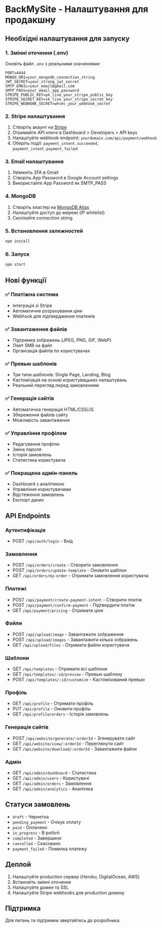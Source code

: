 # BackMySite - Налаштування для продакшну

## Необхідні налаштування для запуску

### 1. Змінні оточення (.env)
Оновіть файл `.env` з реальними значеннями:

```env
PORT=4444
MONGO_URI=your_mongodb_connection_string
JWT_SECRET=your_strong_jwt_secret
SMTP_EMAIL=your_email@gmail.com
SMTP_PASS=your_email_app_password
STRIPE_PUBLIC_KEY=pk_live_your_stripe_public_key
STRIPE_SECRET_KEY=sk_live_your_stripe_secret_key
STRIPE_WEBHOOK_SECRET=whsec_your_webhook_secret
```

### 2. Stripe налаштування
1. Створіть акаунт на [Stripe](https://stripe.com)
2. Отримайте API ключі в Dashboard > Developers > API keys
3. Налаштуйте webhook endpoint: `yourdomain.com/api/payment/webhook`
4. Оберіть події: `payment_intent.succeeded`, `payment_intent.payment_failed`

### 3. Email налаштування
1. Увімкніть 2FA в Gmail
2. Створіть App Password в Google Account settings
3. Використайте App Password як SMTP_PASS

### 4. MongoDB
1. Створіть кластер на [MongoDB Atlas](https://cloud.mongodb.com)
2. Налаштуйте доступ до мережі (IP whitelist)
3. Скопіюйте connection string

### 5. Встановлення залежностей
```bash
npm install
```

### 6. Запуск
```bash
npm start
```

## Нові функції

### ✅ Платіжна система
- Інтеграція зі Stripe
- Автоматичне розрахування ціни
- Webhook для підтвердження платежів

### ✅ Завантаження файлів
- Підтримка зображень (JPEG, PNG, GIF, WebP)
- Ліміт 5MB на файл
- Організація файлів по користувачах

### ✅ Превью шаблонів
- Три типи шаблонів: Single Page, Landing, Blog
- Кастомізація на основі користувацьких налаштувань
- Реальний перегляд перед замовленням

### ✅ Генерація сайтів
- Автоматична генерація HTML/CSS/JS
- Збереження файлів сайту
- Можливість завантаження

### ✅ Управління профілем
- Редагування профілю
- Зміна пароля
- Історія замовлень
- Статистика користувача

### ✅ Покращена адмін-панель
- Dashboard з аналітикою
- Управління користувачами
- Відстеження замовлень
- Експорт даних

## API Endpoints

### Аутентифікація
- POST `/api/auth/login` - Вхід

### Замовлення
- POST `/api/orders/create` - Створити замовлення
- POST `/api/orders/update-template` - Оновити шаблон
- GET `/api/orders/my-order` - Отримати замовлення користувача

### Платежі
- POST `/api/payment/create-payment-intent` - Створити платіж
- POST `/api/payment/confirm-payment` - Підтвердити платіж
- GET `/api/payment/pricing` - Отримати ціни

### Файли
- POST `/api/upload/image` - Завантажити зображення
- POST `/api/upload/images` - Завантажити кілька зображень
- GET `/api/upload/files` - Отримати файли користувача

### Шаблони
- GET `/api/templates` - Отримати всі шаблони
- GET `/api/templates/:id/preview` - Превью шаблону
- POST `/api/templates/:id/customize` - Кастомізований превью

### Профіль
- GET `/api/profile` - Отримати профіль
- PUT `/api/profile` - Оновити профіль
- GET `/api/profile/orders` - Історія замовлень

### Генерація сайтів
- POST `/api/website/generate/:orderId` - Згенерувати сайт
- GET `/api/website/view/:orderId` - Переглянути сайт
- GET `/api/website/download/:orderId` - Завантажити файли

### Адмін
- GET `/api/admin/dashboard` - Статистика
- GET `/api/admin/users` - Користувачі
- GET `/api/admin/orders` - Замовлення
- GET `/api/admin/analytics` - Аналітика

## Статуси замовлень
- `draft` - Чернетка
- `pending_payment` - Очікує оплату
- `paid` - Оплачено
- `in_progress` - В роботі
- `completed` - Завершено
- `cancelled` - Скасовано
- `payment_failed` - Помилка платежу

## Деплой
1. Налаштуйте production сервер (Heroku, DigitalOcean, AWS)
2. Встановіть змінні оточення
3. Налаштуйте домен та SSL
4. Налаштуйте Stripe webhooks для production домену

## Підтримка
Для питань та підтримки звертайтесь до розробника.